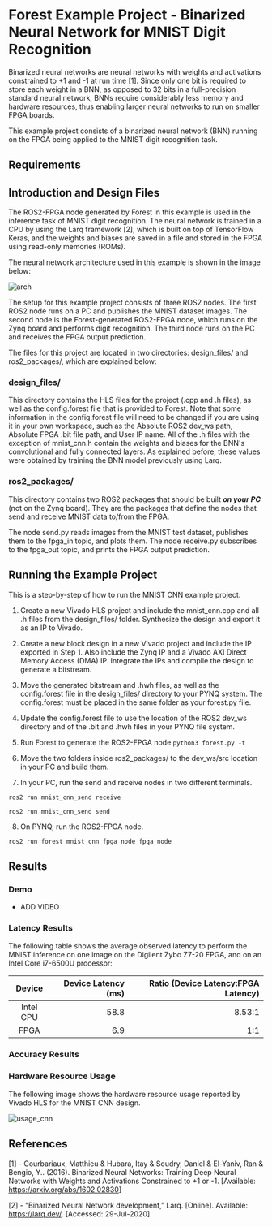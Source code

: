 # Forest Example Project - Binarized Neural Network for MNIST Digit Recognition

Binarized neural networks are neural networks with weights and activations constrained to +1 and -1 at run time [1]. Since only one bit is required to store each weight 
in a BNN, as opposed to 32 bits in a full-precision standard neural network, BNNs require considerably less memory and hardware resources, thus enabling larger neural 
networks to run on smaller FPGA boards.

This example project consists of a binarized neural network (BNN) running on the FPGA being applied to the MNIST digit recognition task.

## Requirements

## Introduction and Design Files

The ROS2-FPGA node generated by Forest in this example is used in the inference task of MNIST digit recognition. The neural network is trained
in a CPU by using the Larq framework [2], which is built on top of TensorFlow Keras, and the weights and biases are saved in a file and stored 
in the FPGA using read-only memories (ROMs).

The neural network architecture used in this example is shown in the image below:

![arch](https://github.com/ros2-forest/forest/blob/master/examples/mnist_bnn/model_plot_bnn.png)

The setup for this example project consists of three ROS2 nodes. The first ROS2 node runs on a PC and publishes the MNIST dataset images. The second node is the 
Forest-generated ROS2-FPGA node, which runs on the Zynq board and performs digit recognition. The third node runs on the PC and receives the FPGA output prediction.

The files for this project are located in two directories: design_files/ and ros2_packages/, which are explained below:

### design_files/

This directory contains the HLS files for the project (.cpp and .h files), as well as the config.forest file that is provided to Forest. 
Note that some information in the config.forest file will need to be changed if you are using it in your own workspace, such as the Absolute ROS2 dev_ws path, 
Absolute FPGA .bit file path, and User IP name. All of the .h files with the exception of mnist_cnn.h contain the weights and biases for the BNN's convolutional 
and fully connected layers. As explained before, these values were obtained by training the BNN model previously using Larq.

### ros2_packages/

This directory contains two ROS2 packages that should be built ***on your PC*** (not on the Zynq board). They are the packages that define the nodes that send and receive MNIST data to/from the FPGA. 

The node send.py reads images from the MNIST test dataset, publishes them to the fpga_in topic, and plots them. The node receive.py subscribes to the fpga_out topic, and prints the FPGA output prediction.

## Running the Example Project

This is a step-by-step of how to run the MNIST CNN example project.

1. Create a new Vivado HLS project and include the mnist_cnn.cpp and all .h files from the design_files/ folder. Synthesize the design and export it as an IP to Vivado.

2. Create a new block design in a new Vivado project and include the IP exported in Step 1. Also include the Zynq IP and a Vivado AXI Direct Memory Access (DMA) IP. Integrate the IPs and compile the design to generate a bitstream.

3. Move the generated bitstream and .hwh files, as well as the config.forest file in the design_files/ directory to your PYNQ system. The config.forest must be placed in the same folder as your forest.py file.

4. Update the config.forest file to use the location of the ROS2 dev_ws directory and of the .bit and .hwh files in your PYNQ file system.

5. Run Forest to generate the ROS2-FPGA node `python3 forest.py -t`

6. Move the two folders inside ros2_packages/ to the dev_ws/src location in your PC and build them.

7. In your PC, run the send and receive nodes in two different terminals.

```
ros2 run mnist_cnn_send receive

ros2 run mnist_cnn_send send
```

8. On PYNQ, run the ROS2-FPGA node.

```
ros2 run forest_mnist_cnn_fpga_node fpga_node
```

## Results

### Demo

- ADD VIDEO

### Latency Results

The following table shows the average observed latency to perform the MNIST inference on one image on the Digilent Zybo Z7-20 FPGA, 
and on an Intel Core i7-6500U processor:

| Device | Device Latency (ms) | Ratio (Device Latency:FPGA Latency) |
| :---:         |     ---:      |          ---: |
| Intel CPU     |     58.8 |     8.53:1 |
| FPGA   |    6.9 |     1:1|

### Accuracy Results

### Hardware Resource Usage

The following image shows the hardware resource usage reported by Vivado HLS for the MNIST CNN design.

![usage_cnn](https://github.com/ros2-forest/forest/blob/master/examples/mnist_cnn/mnist_cnn_usage.png)

## References 
 
[1] - Courbariaux, Matthieu & Hubara, Itay & Soudry, Daniel & El-Yaniv, Ran & Bengio, Y.. (2016). Binarized Neural Networks: 
Training Deep Neural Networks with Weights and Activations Constrained to +1 or -1. [Available: https://arxiv.org/abs/1602.02830]

[2] - “Binarized Neural Network development,” Larq. [Online]. Available: https://larq.dev/. [Accessed: 29-Jul-2020].
